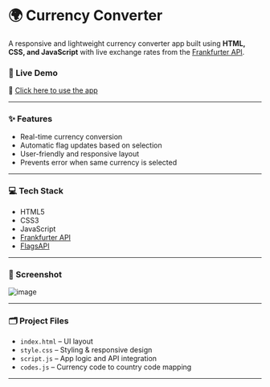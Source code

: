 # 🌍 Currency Converter

A responsive and lightweight currency converter app built using **HTML, CSS, and JavaScript** with live exchange rates from the [Frankfurter API](https://www.frankfurter.app/).

### 🚀 Live Demo
🔗 [Click here to use the app](https://joshiyj.github.io/currency-converter/)

---

### ✨ Features
- Real-time currency conversion
- Automatic flag updates based on selection
- User-friendly and responsive layout
- Prevents error when same currency is selected

---

### 💻 Tech Stack
- HTML5
- CSS3
- JavaScript 
- [Frankfurter API](https://www.frankfurter.app/)
- [FlagsAPI](https://flagsapi.com/)

---

### 📸 Screenshot

![image](https://github.com/user-attachments/assets/120c6fa9-d15e-4bb0-a66d-bab0314d7efd)

---

### 🗂️ Project Files
- `index.html` – UI layout
- `style.css` – Styling & responsive design
- `script.js` – App logic and API integration
- `codes.js` – Currency code to country code mapping

---
